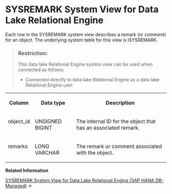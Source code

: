 <!-- loio3be9c0156c5f1014b7d8d601763e6946 -->

# SYSREMARK System View for Data Lake Relational Engine

Each row in the SYSREMARK system view describes a remark \(or comment\) for an object. The underlying system table for this view is ISYSREMARK.



> ### Restriction:  
> This data lake Relational Engine system view can be used when connected as follows:
> 
> -   Connected directly to data lake Relational Engine as a data lake Relational Engine user.




<table>
<tr>
<th valign="top">

Column



</th>
<th valign="top">

Data type



</th>
<th valign="top">

Description



</th>
</tr>
<tr>
<td valign="top">

object\_id



</td>
<td valign="top">

UNSIGNED BIGINT



</td>
<td valign="top">

The internal ID for the object that has an associated remark.



</td>
</tr>
<tr>
<td valign="top">

remarks



</td>
<td valign="top">

LONG VARCHAR



</td>
<td valign="top">

The remark or comment associated with the object.



</td>
</tr>
</table>

**Related Information**  


[SYSREMARK System View for Data Lake Relational Engine (SAP HANA DB-Managed)](https://help.sap.com/viewer/a898e08b84f21015969fa437e89860c8/2023_2_QRC/en-US/7b03435105ce4359a93864a0d3feec43.html "Each row in the SYSREMARK system view describes a remark (or comment) for an object. The underlying system table for this view is ISYSREMARK.") :arrow_upper_right:

